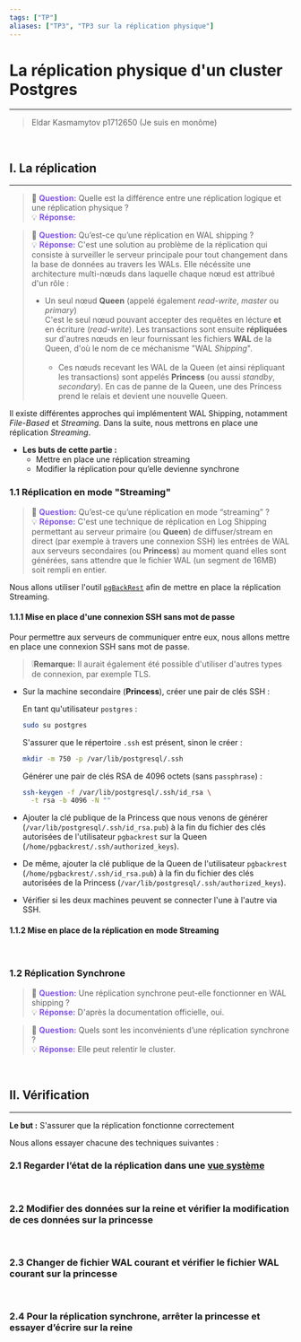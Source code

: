 ```yaml
---
tags: ["TP"]
aliases: ["TP3", "TP3 sur la réplication physique"]
---
```


# La réplication physique d'un cluster Postgres
---

> Eldar Kasmamytov p1712650
> (Je suis en monôme)

<br/>

## I. La réplication
---

> 🤔 <span style="color: #8357e9; font-weight: bold;">Question:</span> Quelle est la différence entre une réplication logique et une réplication physique ?  
> 💡 <span style="color: #8357e9; font-weight: bold;">Réponse:</span> 

> 🤔 <span style="color: #8357e9; font-weight: bold;">Question:</span> Qu’est-ce qu’une réplication en WAL shipping ?  
> 💡 <span style="color: #8357e9; font-weight: bold;">Réponse:</span> C'est une solution au problème de la réplication qui consiste à surveiller le serveur principale pour tout changement dans la base de données au travers les WALs. Elle nécéssite une architecture multi-nœuds dans laquelle chaque nœud est attribué d'un rôle :  
>  
> - Un seul nœud **Queen** (appelé également *read-write*, *master* ou *primary*)  
>   C'est le seul nœud pouvant accepter des requêtes en lécture **et** en écriture (*read-write*). Les transactions sont ensuite **répliquées** sur d'autres nœuds en leur fournissant les fichiers **WAL** de la Queen, d'où le nom de ce méchanisme "WAL *Shipping*".  
>   <br/>
>     - Ces nœuds recevant les WAL de la Queen (et ainsi répliquant les transactions) sont appelés **Princess** (ou aussi *standby*, *secondary*). En cas de panne de la Queen, une des Princess prend le relais et devient une nouvelle Queen.  

Il existe différentes approches qui implémentent WAL Shipping, notamment *File-Based* et *Streaming*. Dans la suite, nous mettrons en place une réplication *Streaming*.  

- **Les buts de cette partie :**  
  - Mettre en place une réplication streaming  
  - Modifier la réplication pour qu’elle devienne synchrone  

### 1.1 Réplication en mode "Streaming"

> 🤔 <span style="color: #8357e9; font-weight: bold;">Question:</span> Qu’est-ce qu’une réplication en mode “streaming” ?  
> 💡 <span style="color: #8357e9; font-weight: bold;">Réponse:</span> C'est une technique de réplication en Log Shipping permettant au serveur primaire (ou **Queen**) de diffuser/stream en direct (par exemple à travers une connexion SSH) les entrées de WAL aux serveurs secondaires (ou **Princess**) au moment quand elles sont générées, sans attendre que le fichier WAL (un segment de 16MB) soit rempli en entier.  

Nous allons utiliser l'outil [`pgBackRest`](https://pgbackrest.org/user-guide.html#replication) afin de mettre en place la réplication Streaming.  

#### 1.1.1 Mise en place d'une connexion SSH sans mot de passe

Pour permettre aux serveurs de communiquer entre eux, nous allons mettre en place une connexion SSH sans mot de passe.  

>❕**Remarque:** Il aurait également été possible d'utiliser d'autres types de connexion, par exemple TLS.  

- Sur la machine secondaire (**Princess**), créer une pair de clés SSH :  

  En tant qu'utilisateur `postgres` :  
  ```bash
  sudo su postgres
  ```
  S'assurer que le répertoire `.ssh` est présent, sinon le créer :  
  ```bash
  mkdir -m 750 -p /var/lib/postgresql/.ssh
  ```
  Générer une pair de clés RSA de 4096 octets (sans `passphrase`) :  
  ```bash
  ssh-keygen -f /var/lib/postgresql/.ssh/id_rsa \
    -t rsa -b 4096 -N ""
  ```

- Ajouter la clé publique de la Princess que nous venons de générer (`/var/lib/postgresql/.ssh/id_rsa.pub`) à la fin du fichier des clés autorisées de l'utilisateur `pgbackrest` sur la Queen (`/home/pgbackrest/.ssh/authorized_keys`).  

- De même, ajouter la clé publique de la Queen de l'utilisateur `pgbackrest` (`/home/pgbackrest/.ssh/id_rsa.pub`) à la fin du fichier des clés autorisées de la Princess (`/var/lib/postgresql/.ssh/authorized_keys`).  

- Vérifier si les deux machines peuvent se connecter l'une à l'autre via SSH.  

#### 1.1.2 Mise en place de la réplication en mode Streaming



<br/>

### 1.2 Réplication Synchrone

> 🤔 <span style="color: #8357e9; font-weight: bold;">Question:</span> Une réplication synchrone peut-elle fonctionner en WAL shipping ?  
> 💡 <span style="color: #8357e9; font-weight: bold;">Réponse:</span> D'après la documentation officielle, oui.  

> 🤔 <span style="color: #8357e9; font-weight: bold;">Question:</span> Quels sont les inconvénients d’une réplication synchrone ?  
> 💡 <span style="color: #8357e9; font-weight: bold;">Réponse:</span> Elle peut relentir le cluster.  



<br/>

## II. Vérification
---

**Le but :** S'assurer que la réplication fonctionne correctement  

Nous allons essayer chacune des techniques suivantes :  

### 2.1 Regarder l’état de la réplication dans une [vue système](https://www.postgresql.org/docs/current/monitoring-stats.html#MONITORING-PG-STAT-REPLICATION-VIEW)



<br/>

### 2.2 Modifier des données sur la reine et vérifier la modification de ces données sur la princesse



<br/>

### 2.3 Changer de fichier WAL courant et vérifier le fichier WAL courant sur la princesse



<br/>

### 2.4 Pour la réplication synchrone, arrêter la princesse et essayer d’écrire sur la reine

